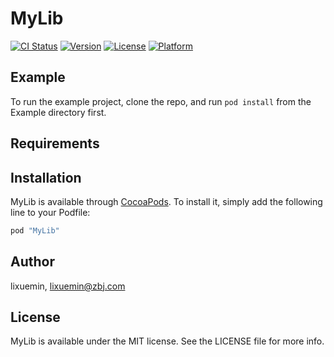 # MyLib

[![CI Status](http://img.shields.io/travis/lixuemin/MyLib.svg?style=flat)](https://travis-ci.org/lixuemin/MyLib)
[![Version](https://img.shields.io/cocoapods/v/MyLib.svg?style=flat)](http://cocoapods.org/pods/MyLib)
[![License](https://img.shields.io/cocoapods/l/MyLib.svg?style=flat)](http://cocoapods.org/pods/MyLib)
[![Platform](https://img.shields.io/cocoapods/p/MyLib.svg?style=flat)](http://cocoapods.org/pods/MyLib)

## Example

To run the example project, clone the repo, and run `pod install` from the Example directory first.

## Requirements

## Installation

MyLib is available through [CocoaPods](http://cocoapods.org). To install
it, simply add the following line to your Podfile:

```ruby
pod "MyLib"
```

## Author

lixuemin, lixuemin@zbj.com

## License

MyLib is available under the MIT license. See the LICENSE file for more info.
